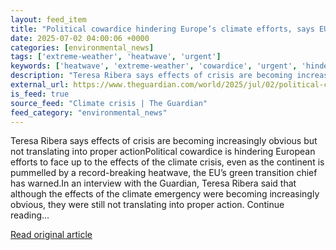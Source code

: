 ```yaml
---
layout: feed_item
title: "Political cowardice hindering Europe’s climate efforts, says EU’s green chief"
date: 2025-07-02 04:00:06 +0000
categories: [environmental_news]
tags: ['extreme-weather', 'heatwave', 'urgent']
keywords: ['heatwave', 'extreme-weather', 'cowardice', 'urgent', 'hindering', 'political']
description: "Teresa Ribera says effects of crisis are becoming increasingly obvious but not translating into proper actionPolitical cowardice is hindering European effort..."
external_url: https://www.theguardian.com/world/2025/jul/02/political-cowardice-hindering-europe-climate-efforts-eu-green-chief-teresa-ribera
is_feed: true
source_feed: "Climate crisis | The Guardian"
feed_category: "environmental_news"
---
```


Teresa Ribera says effects of crisis are becoming increasingly obvious but not translating into proper actionPolitical cowardice is hindering European efforts to face up to the effects of the climate crisis, even as the continent is pummelled by a record-breaking heatwave, the EU’s green transition chief has warned.In an interview with the Guardian, Teresa Ribera said that although the effects of the climate emergency were becoming increasingly obvious, they were still not translating into proper action. Continue reading...

[Read original article](https://www.theguardian.com/world/2025/jul/02/political-cowardice-hindering-europe-climate-efforts-eu-green-chief-teresa-ribera)
